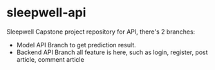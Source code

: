 # sleepwell-api
Sleepwell Capstone project repository for API, there's 2 branches: 
- Model API Branch to get prediction result.
- Backend API Branch all feature is here, such as login, register, post article, comment article
